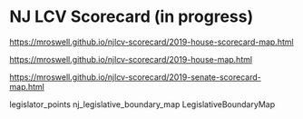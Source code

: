 # NJ LCV Scorecard (in progress)
https://mroswell.github.io/njlcv-scorecard/2019-house-scorecard-map.html

https://mroswell.github.io/njlcv-scorecard/2019-house-map.html

https://mroswell.github.io/njlcv-scorecard/2019-senate-scorecard-map.html

legislator_points
nj_legislative_boundary_map
LegislativeBoundaryMap
